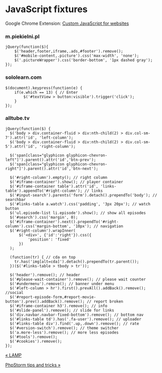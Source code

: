 # JavaScript fixtures

Google Chrome Extension: [Custom JavaScript for websites](https://chrome.google.com/webstore/detail/custom-javascript-for-web/poakhlngfciodnhlhhgnaaelnpjljija)

### m.piekielni.pl

    jQuery(function($){
        $('header,footer,iframe,.ads,#footer').remove();
        $('#mobile-content,.picture').css('max-width', 'none');
        $('.pictureWrapper').css('border-bottom', '1px dashed gray');
    });

### sololearn.com

    $(document).keypress(function(e) {
        if(e.which == 13) { // Enter
            $('#textView > button:visible').trigger('click');
        }
    });

### alltube.tv

    jQuery(function($) {
      $('body > div.container-fluid > div:nth-child(2) > div.col-sm-7').attr('id', 'left-column');
      $('body > div.container-fluid > div:nth-child(2) > div.col-sm-5').attr('id', 'right-column');

      $('span[class="glyphicon glyphicon-chevron-left"]').parent().attr('id','btn-prev');
      $('span[class="glyphicon glyphicon-chevron-right"]').parent().attr('id','btn-next');

      $('#right-column').empty(); // right column
      $('#iframe-container').show(); // player container
      $('#iframe-container table').attr('id', 'links-table').appendTo('#right-column'); // links
      $('#input-search').parents('form').detach().prependTo('body'); // searchbar
      $('#links-table a.watch').css('padding', '3px 20px'); // watch button
      $('ul.episode-list li.episode').show(); // show all episodes
      $('#search').css('margin', 0);
      $('#iframe-container').next().prependTo('#right-column').css('margin-bottom', '10px'); // navigation
      $('#right-column').wrapInner(
          $('<div>', {'id':'right'}).css({
              'position': 'fixed'
          })
      );

      (function(tr) { // cda on top
        tr.has('img[alt=cda]').detach().prependTo(tr.parent());
      })($('#links-table > tbody > tr'));

      $('header').remove(); // header
      $('#please-wait-container').remove(); // please wait counter
      $('#undermenu').remove(); // banner under menu
      $('#left-column > hr').first().prevAll().addBack().remove(); //social
      $('#report-episode-form,#report-movie-button').prev().addBack().remove(); // report broken
      $('#iframe-container h3').remove(); // info
      $('#slide-panel').remove(); // slide for links
      $('div.navbar.navbar-fixed-bottom').remove(); // bottom nav
      $('#links-table td').has('.fa-user').remove(); // uploader
      $('#links-table div').find('.up,.down').remove(); // rate
      $('#version-switch').remove(); // theme switcher
      $('a.more-less').remove(); // more less episodes
      $('#tools').remove();
      $('#cookies').remove();
    });



[« LAMP](lamp.html)

[PhpStorm tips and tricks »](phpstorm-tips-and-tricks.html)


